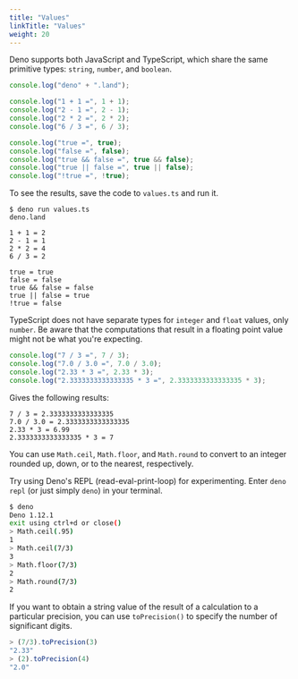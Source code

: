 ```yaml
---
title: "Values"
linkTitle: "Values"
weight: 20
---
```


Deno supports both JavaScript and TypeScript, which share the same primitive
types: `string`, `number`, and `boolean`.

```js
console.log("deno" + ".land");

console.log("1 + 1 =", 1 + 1);
console.log("2 - 1 =", 2 - 1);
console.log("2 * 2 =", 2 * 2);
console.log("6 / 3 =", 6 / 3);

console.log("true =", true);
console.log("false =", false);
console.log("true && false =", true && false);
console.log("true || false =", true || false);
console.log("!true =", !true);
```

To see the results, save the code to `values.ts` and run it.

```shell
$ deno run values.ts
deno.land

1 + 1 = 2
2 - 1 = 1
2 * 2 = 4
6 / 3 = 2

true = true
false = false
true && false = false
true || false = true
!true = false
```

TypeScript does not have separate types for `integer` and `float`
values, only `number`. Be aware that the computations that result
in a floating point value might not be what you're expecting.

```js
console.log("7 / 3 =", 7 / 3);
console.log("7.0 / 3.0 =", 7.0 / 3.0);
console.log("2.33 * 3 =", 2.33 * 3);
console.log("2.3333333333333335 * 3 =", 2.3333333333333335 * 3);
```

Gives the following results:

```shell
7 / 3 = 2.3333333333333335
7.0 / 3.0 = 2.3333333333333335
2.33 * 3 = 6.99
2.3333333333333335 * 3 = 7
```

You can use `Math.ceil`, `Math.floor`, and `Math.round` to convert
to an integer rounded up, down, or to the nearest, respectively.

Try using Deno's REPL (read-eval-print-loop) for experimenting.
Enter `deno repl` (or just simply `deno`) in your terminal.

```sh
$ deno
Deno 1.12.1
exit using ctrl+d or close()
> Math.ceil(.95)
1
> Math.ceil(7/3)
3
> Math.floor(7/3)
2
> Math.round(7/3)
2
```

If you want to obtain a string value of the result of a calculation to a
particular precision,
you can use `toPrecision()` to specify the number of significant digits.

```js
> (7/3).toPrecision(3)
"2.33"
> (2).toPrecision(4)
"2.0"
```
